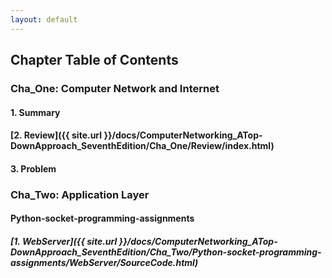 ```yaml
---
layout: default
---
```


## Chapter Table of Contents

### Cha_One: Computer Network and Internet

#### 1. Summary
#### [2. Review]({{ site.url }}/docs/ComputerNetworking_ATop-DownApproach_SeventhEdition/Cha_One/Review/index.html)
#### 3. Problem

### Cha_Two: Application Layer

#### Python-socket-programming-assignments
##### [1. WebServer]({{ site.url }}/docs/ComputerNetworking_ATop-DownApproach_SeventhEdition/Cha_Two/Python-socket-programming-assignments/WebServer/SourceCode.html)

